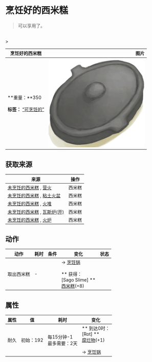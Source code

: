 # 烹饪好的西米糕  
> 可以享用了。  
<br>  
>   
  
  烹饪好的西米糕  |   图片   
 ----  |  ----:   
 **重量：**350<br><br>**标签：**	[“可烹饪的”](tag_Cookable.md)  |  <img decoding="async" src="Sprite/CookingPotClosed.png" href="a.md" style="max-width:300px;max-height:300px;">   
  
## 获取来源  
来源  |  操作  
----  |  ----  
[未烹饪的西米糕](SagoSlimeUncooked.md) , [营火](Campfire.md)  |  西米糕  
[未烹饪的西米糕](SagoSlimeUncooked.md) , [粘土火盆](ClayFirePit.md)  |  西米糕  
[未烹饪的西米糕](SagoSlimeUncooked.md) , [火堆](Fire.md)  |  西米糕  
[未烹饪的西米糕](SagoSlimeUncooked.md) , [瓦斯炉(开)](GasCookerOn.md)  |  西米糕  
[未烹饪的西米糕](SagoSlimeUncooked.md) , [火炉](Stove.md)  |  西米糕  
## 动作  
动作  |  耗时  |  条件  |  变化  |  状态  
----  |  ----  |  ----  |  ----  |  ----  
取出西米糕<br>  |  -  |    |  → [烹饪锅](CookingPot.md)<br><br>** 获得： **<br>** [Sago Slime] **<br>  [西米糕](SagoSlime.md)(+8)<br>  |    
## 属性   
属性  |  值  |  耗时  |  变化  
----  |  ----  |  ----  |  ----  
耐久  |  初始：192  |  每15分钟-1<br>最多需要：2天  |  ** 到达0时： **<br>** [Rot] **<br>  [腐烂物](RottenRemains.md)(+1)<br><br>→ [烹饪锅](CookingPot.md)  
